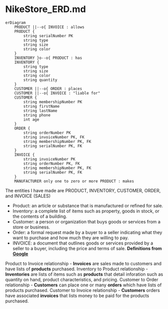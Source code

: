 # NikeStore_ERD.md

```mermaid
erDiagram
    PRODUCT ||--o{ INVOICE : allows
    PRODUCT {
        string serialNumber PK
        string type
        string size
        string color
    }
    INVENTORY }o--o{ PRODUCT : has
    INVENTORY {
        string type
        string size
        string color
        string quantity
    }
    CUSTOMER ||--o{ ORDER : places
    CUSTOMER ||--o{ INVOICE : "liable for"
    CUSTOMER {
        string membershipNumber PK
        string firstName
        string lastName
        string phone
        int age
    }
    ORDER {
        string orderNumber PK
        string invoiceNumber PK, FK
        string membershipNumber PK, FK
        string serialNumber PK, FK
    }
    INVOICE {
        string invoiceNumber PK
        string orderNumber PK, FK
        string membershipNumber PK, FK
        string serialNumber PK, FK
    }
    MANUFACTURER only one to zero or more PRODUCT : makes
```

The entities I have made are PRODUCT, INVENTORY, CUSTOMER, ORDER, and INVOICE (SALES)
 * Product: an article or substance that is manufactured or refined for sale.
 * Inventory: a complete list of items such as property, goods in stock, or the contents of a building.
 * Customer: a person or organization that buys goods or services from a store or business.
 * Order: a formal request made by a buyer to a seller indicating what they want to purchase and how much they are willing to pay.
 * INVOICE: a document that outlines goods or services provided by a seller to a buyer, including the price and terms of sale.
**Definitions from [Google](https://www.google.com/)**

Product to Invoice relationship - **Invoices** are sales made to customers and have lists of **products** purchased.
Inventory to Product relationship - **Inventories** are lists of items such as **products** that detail inforation such as quantity on hand, product characteristics, and pricing.
Customer to Order relationship - **Customers** can place one or many **orders** which have lists of products purchased.
Customer to Invoice relationship - **Customers** orders have associated **invoices** that lists money to be paid for the products purchased.
